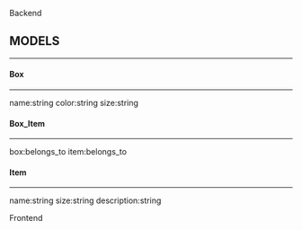 Backend

## MODELS ##
---

#### Box ####
---
name:string
color:string
size:string

#### Box_Item ####
---
box:belongs_to
item:belongs_to

#### Item ####
---
name:string
size:string
description:string


Frontend
